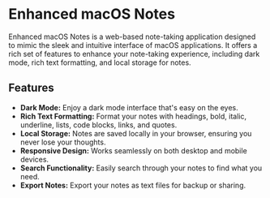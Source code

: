 # Enhanced macOS Notes

Enhanced macOS Notes is a web-based note-taking application designed to mimic the sleek and intuitive interface of macOS applications. It offers a rich set of features to enhance your note-taking experience, including dark mode, rich text formatting, and local storage for notes.

## Features

- **Dark Mode:** Enjoy a dark mode interface that's easy on the eyes.
- **Rich Text Formatting:** Format your notes with headings, bold, italic, underline, lists, code blocks, links, and quotes.
- **Local Storage:** Notes are saved locally in your browser, ensuring you never lose your thoughts.
- **Responsive Design:** Works seamlessly on both desktop and mobile devices.
- **Search Functionality:** Easily search through your notes to find what you need.
- **Export Notes:** Export your notes as text files for backup or sharing.
